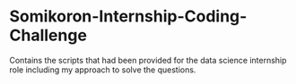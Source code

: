 # Somikoron-Internship-Coding-Challenge
Contains the scripts that had been provided for the data science internship role including my approach to solve the questions.
